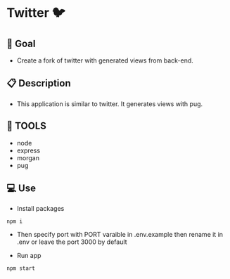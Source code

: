 # Twitter :bird:

## :dart: Goal

- Create a fork of twitter with generated views from back-end.

## :clipboard: Description

- This application is similar to twitter. It generates views with pug.

## :wrench: TOOLS

- node
- express
- morgan
- pug

## :computer: Use

- Install packages

```
npm i
```

- Then specify port with PORT varaible in .env.example then rename it in .env or leave the port 3000 by default

- Run app

```
npm start
```
